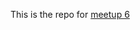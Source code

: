 This is the repo for [meetup 6](https://www.meetup.com/Eindhoven-Data-Science-Meetup/events/237931430/)
